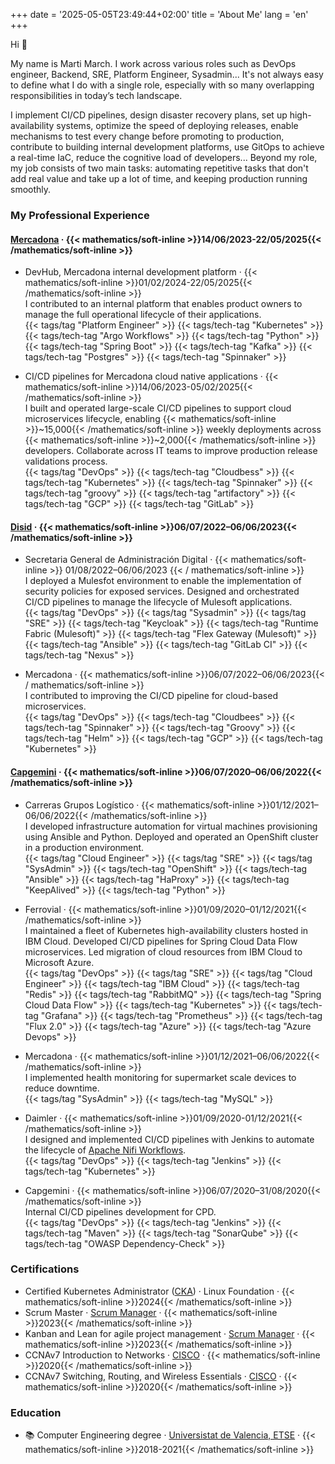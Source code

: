 +++
date = '2025-05-05T23:49:44+02:00'
title = 'About Me'
lang = 'en'
+++

Hi 👋

My name is Marti March. I work across various roles such as DevOps engineer, Backend, SRE, Platform Engineer, Sysadmin... It's not always easy to define what I do with a single role, especially with so many overlapping responsibilities 
in today’s tech landscape.

I implement CI/CD pipelines, design disaster recovery plans, set up high-availability systems, optimize the speed of deploying releases, enable mechanisms to test every change before promoting to production, contribute to building internal development 
platforms, use GitOps to achieve a real-time IaC, reduce the cognitive load of developers... Beyond my role, my job consists of two main tasks: automating repetitive tasks that don't add real value and take up a lot of time, and keeping production running
smoothly.


### My Professional Experience

#### [Mercadona](https://www.mercadona.es/) · {{< mathematics/soft-inline >}}14/06/2023-22/05/2025{{< /mathematics/soft-inline >}}

- DevHub, Mercadona internal development platform · {{< mathematics/soft-inline >}}01/02/2024-22/05/2025{{< /mathematics/soft-inline >}}  
  I contributed to an internal platform that enables product owners to manage the full operational lifecycle of their applications.  
  {{< tags/tag "Platform Engineer" >}} {{< tags/tech-tag "Kubernetes" >}} {{< tags/tech-tag "Argo Workflows" >}} {{< tags/tech-tag "Python" >}} {{< tags/tech-tag "Spring Boot" >}} {{< tags/tech-tag "Kafka" >}} {{< tags/tech-tag "Postgres" >}} {{< tags/tech-tag "Spinnaker" >}}  

<!-- -->

- CI/CD pipelines for Mercadona cloud native applications · {{< mathematics/soft-inline >}}14/06/2023-05/02/2025{{< /mathematics/soft-inline >}}  
  I built and operated large-scale CI/CD pipelines to support cloud microservices lifecycle, enabling {{< mathematics/soft-inline >}}~15,000{{< /mathematics/soft-inline >}} weekly deployments across {{< mathematics/soft-inline >}}~2,000{{< /mathematics/soft-inline >}} developers.
  Collaborate across IT teams to improve production release validations process.  
  {{< tags/tag "DevOps" >}} {{< tags/tech-tag "Cloudbess" >}} {{< tags/tech-tag "Kubernetes" >}} {{< tags/tech-tag "Spinnaker" >}} {{< tags/tech-tag "groovy" >}} {{< tags/tech-tag "artifactory" >}} {{< tags/tech-tag "GCP" >}} {{< tags/tech-tag "GitLab" >}}  

#### [Disid](https://www.disid.com/) · {{< mathematics/soft-inline >}}06/07/2022–06/06/2023{{< /mathematics/soft-inline >}}

- Secretaria General de Administración Digital · {{< mathematics/soft-inline >}} 01/08/2022–06/06/2023 {{< / mathematics/soft-inline >}}  
  I deployed a Mulesfot environment to enable the implementation of security policies for exposed services. Designed and orchestrated CI/CD pipelines to manage the lifecycle of Mulesoft applications.  
  {{< tags/tag "DevOps" >}} {{< tags/tag "Sysadmin" >}} {{< tags/tag "SRE" >}} {{< tags/tech-tag "Keycloak" >}} {{< tags/tech-tag "Runtime Fabric (Mulesoft)" >}} {{< tags/tech-tag "Flex Gateway (Mulesoft)" >}} {{< tags/tech-tag "Ansible" >}} {{< tags/tech-tag "GitLab CI" >}}
  {{< tags/tech-tag "Nexus" >}}  

<!-- -->

- Mercadona · {{< mathematics/soft-inline >}}06/07/2022–06/06/2023{{< / mathematics/soft-inline >}}  
  I contributed to improving the CI/CD pipeline for cloud-based microservices.  
  {{< tags/tag "DevOps" >}}  {{< tags/tech-tag "Cloudbees" >}} {{< tags/tech-tag "Spinnaker" >}} {{< tags/tech-tag "Groovy" >}} {{< tags/tech-tag "Helm" >}} {{< tags/tech-tag "GCP" >}} {{< tags/tech-tag "Kubernetes" >}}  

#### [Capgemini](https://www.capgemini.com/es-es/) · {{< mathematics/soft-inline >}}06/07/2020–06/06/2022{{< /mathematics/soft-inline >}}

- Carreras Grupos Logístico · {{< mathematics/soft-inline >}}01/12/2021–06/06/2022{{< /mathematics/soft-inline >}}  
  I developed infrastructure automation for virtual machines provisioning using Ansible and Python. Deployed and operated an OpenShift cluster in a production environment.  
  {{< tags/tag "Cloud Engineer" >}} {{< tags/tag "SRE" >}} {{< tags/tag "SysAdmin" >}} {{< tags/tech-tag "OpenShift" >}} {{< tags/tech-tag "Ansible" >}} {{< tags/tech-tag "HaProxy" >}} {{< tags/tech-tag "KeepAlived" >}} {{< tags/tech-tag "Python" >}}  

<!-- -->

- Ferrovial · {{< mathematics/soft-inline >}}01/09/2020–01/12/2021{{< /mathematics/soft-inline >}}  
  I maintained a fleet of Kubernetes high-availability clusters hosted in IBM Cloud. Developed CI/CD pipelines for Spring Cloud Data Flow microservices. Led migration of cloud resources from IBM Cloud to Microsoft Azure.  
  {{< tags/tag "DevOps" >}} {{< tags/tag "SRE" >}} {{< tags/tag "Cloud Engineer" >}} {{< tags/tech-tag "IBM Cloud" >}} {{< tags/tech-tag "Redis" >}}  {{< tags/tech-tag "RabbitMQ" >}}  {{< tags/tech-tag "Spring Cloud Data Flow" >}} {{< tags/tech-tag "Kubernetes" >}} {{< tags/tech-tag "Grafana" >}}
  {{< tags/tech-tag "Prometheus" >}} {{< tags/tech-tag "Flux 2.0" >}} {{< tags/tech-tag "Azure" >}} {{< tags/tech-tag "Azure Devops" >}}  

<!-- -->

- Mercadona · {{< mathematics/soft-inline >}}01/12/2021–06/06/2022{{< /mathematics/soft-inline >}}  
  I implemented health monitoring for supermarket scale devices to reduce downtime.  
  {{< tags/tag "SysAdmin" >}} {{< tags/tech-tag "MySQL" >}}

<!-- -->

- Daimler · {{< mathematics/soft-inline >}}01/09/2020-01/12/2021{{< /mathematics/soft-inline >}}  
  I designed and implemented CI/CD pipelines with Jenkins to automate the lifecycle of [Apache Nifi Workflows](https://nifi.apache.org/docs/nifi-docs/html/overview.html).  
  {{< tags/tag "DevOps" >}}  {{< tags/tech-tag "Jenkins" >}} {{< tags/tech-tag "Kubernetes" >}}  

<!-- -->

- Capgemini · {{< mathematics/soft-inline >}}06/07/2020–31/08/2020{{< /mathematics/soft-inline >}}  
  Internal CI/CD pipelines development for CPD.  
  {{< tags/tag "DevOps" >}} {{< tags/tech-tag "Jenkins" >}} {{< tags/tech-tag "Maven" >}} {{< tags/tech-tag "SonarQube" >}} {{< tags/tech-tag "OWASP Dependency-Check" >}}  

### Certifications

- Certified Kubernetes Administrator ([CKA](https://training.linuxfoundation.org/certification/certified-kubernetes-administrator-cka/)) · Linux Foundation · {{< mathematics/soft-inline >}}2024{{< /mathematics/soft-inline >}}
- Scrum Master · [Scrum Manager](https://www.scrummanager.com/website/c/profile/member.php?id=43681) · {{< mathematics/soft-inline >}}2023{{< /mathematics/soft-inline >}}
- Kanban and Lean for agile project management · [Scrum Manager](https://www.scrummanager.com/website/c/profile/member.php?id=43681) · {{< mathematics/soft-inline >}}2023{{< /mathematics/soft-inline >}}
- CCNAv7 Introduction to Networks · [CISCO](https://www.netacad.com/es/courses/ccna-introduction-networks?courseLang=en-US) · {{< mathematics/soft-inline >}}2020{{< /mathematics/soft-inline >}}
- CCNAv7 Switching, Routing, and Wireless Essentials · [CISCO](https://www.netacad.com/es/courses/ccna-switching-routing-wireless-essentials) · {{< mathematics/soft-inline >}}2020{{< /mathematics/soft-inline >}}


### Education

- 📚 Computer Engineering degree · [Universistat de Valencia, ETSE](https://www.uv.es/) · {{< mathematics/soft-inline >}}2018-2021{{< /mathematics/soft-inline >}}
